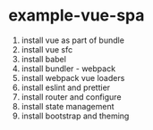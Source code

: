 # example-vue-spa

1. install vue as part of bundle
2. install vue sfc
3. install babel
4. install bundler - webpack
5. install webpack vue loaders
6. install eslint and prettier
7. install router and configure
8. install state management
9. install bootstrap and theming
